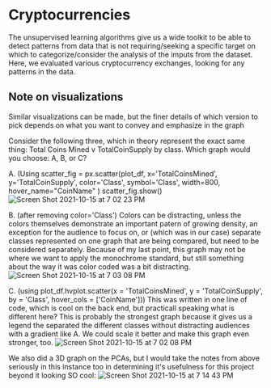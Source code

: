 # Cryptocurrencies

The unsupervised learning algorithms give us a wide toolkit to be able to detect patterns from data that is not requiring/seeking a specific target on which to categorize/consider the analysis of the imputs from the dataset. Here, we evaluated various cryptocurrency exchanges, looking for any patterns in the data.


## Note on visualizations
Similar visualizations can be made, but the finer details of which version to pick depends on what you want to convey and emphasize in the graph

Consider the following three, which in theory represent the exact same thing: Total Coins Mined v TotalCoinSupply by class. Which graph would you choose: A, B, or C?

A. (Using scatter_fig = px.scatter(plot_df,
                         x='TotalCoinsMined',
                         y='TotalCoinSupply',
                         color='Class',
                         symbol='Class',
                         width=800,
                         hover_name="CoinName"
                        )
scatter_fig.show()
![Screen Shot 2021-10-15 at 7 02 23 PM](https://user-images.githubusercontent.com/82982952/137562919-1e092059-4dd3-4d52-9e7e-2e9469f33c33.png)

B. (after removing color='Class') Colors can be distracting, unless the colors themselves demonstrate an important patern of growing density, an exception for the audience to focus on, or (which was in our case) separate classes represented on one graph that are being compared, but need to be considered separately. Because of my last point, this graph may not be where we want to apply the monochrome standard, but still something about the way it was color coded was a bit distracting.  
![Screen Shot 2021-10-15 at 7 03 08 PM](https://user-images.githubusercontent.com/82982952/137562945-d3948f63-f99e-4a40-8a3b-e322ba53cb21.png)

C. (using plot_df.hvplot.scatter(x = 'TotalCoinsMined', y = 'TotalCoinSupply', by = 'Class', hover_cols = ['CoinName'])) This was written in one line of code, which is cool on the back end, but practicall speaking what is different here? This is probably the strongest graph because it gives us a legend the separated the different classes without distracting audiences with a gradient like A. We could scale it better and make this graph even stronger, too.
![Screen Shot 2021-10-15 at 7 02 08 PM](https://user-images.githubusercontent.com/82982952/137562905-0aaed4ec-c5dd-4dad-a99a-dd3a282d3422.png)


We also did a 3D graph on the PCAs, but I would take the notes from above seriously in this instance too in determining it's usefulness for this project beyond it looking SO cool:
![Screen Shot 2021-10-15 at 7 14 43 PM](https://user-images.githubusercontent.com/82982952/137563469-c025ed86-be11-43ab-8d75-0fc483649462.png)
